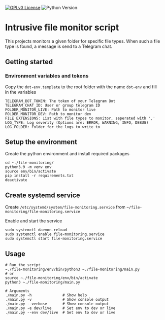 [![GPLv3 License](https://img.shields.io/badge/License-GPL%20v3-yellow.svg)](https://opensource.org/licenses/)
![Python Version](https://img.shields.io/badge/python-3.9%2B-blue?logo=python&logoColor=white)

# Intrusive file monitor script
This projects monitors a given folder for specific file types. When such a file type is found, a message is send to a Telegram chat.


## Getting started
### Environment variables and tokens
Copy the `dot-env.template` to the root folder with the name `dot-env` and fill in the variables
```
TELEGRAM_BOT_TOKEN: The token of your Telegram Bot
TELEGRAM_CHAT_ID: User or group telegram ID
FOLDER_MONITOR_LIVE: Path to monitor live
FOLDER_MONITOR_DEV: Path to monitor dev
FILE_EXTENSIONS: List with file types to monitor, seperated with ','
LOG_TYPE: Log severity (Options are: ERROR, WARNING, INFO, DEBUG)
LOG_FOLDER: Folder for the logs to write to
```

## Setup the environment
Create the python environment and install required packages
```
cd ~./file-monitoring/
python3.9 -m venv env
source env/bin/activate
pip install -r requirements.txt
deactivate
```

## Create systemd service
Create `/etc/systemd/system/file-monitoring.service` from `~/file-monitoring/file-monitoring.service`

Enable and start the service
```
sudo systemctl daemon-reload
sudo systemctl enable file-monitoring.service
sudo systemctl start file-monitoring.service
```

## Usage
```
# Run the script
~./file-monitoring/env/bin/python3 ~./file-monitoring/main.py
# or
source ~./file-monitoring/env/bin/activate
python3 ~./file-monitoring/main.py

# Arguments
./main.py -h              # Show help
./main.py -v              # Show console output
./main.py --verbose       # Show console output
./main.py -e dev/live     # Set env to dev or live
./main.py --env dev/live  # Set env to dev or live

```
